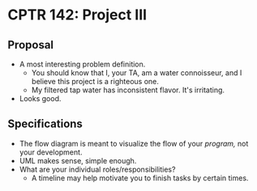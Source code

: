 # CPTR 142: Project III

## Proposal
* A most interesting problem definition.
    * You should know that I, your TA, am a water connoisseur, and I believe this project is a righteous one.
    * My filtered tap water has inconsistent flavor. It's irritating.
* Looks good.

## Specifications
* The flow diagram is meant to visualize the flow of your *program,* not your development.
* UML makes sense, simple enough.
* What are your individual roles/responsibilities?
    * A timeline may help motivate you to finish tasks by certain times.